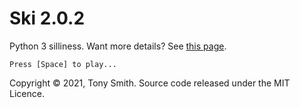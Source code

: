 # Ski 2.0.2 #

Python 3 silliness. Want more details? See [this page](https://smittytone.net/ski/index.html).

```
Press [Space] to play...
```

Copyright &copy; 2021, Tony Smith. Source code released under the MIT Licence.